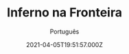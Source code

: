 ---
id: 'bba2ab06-6639-4ed4-85cc-d30d498ea2eb'
type: 'movie' # Filme, Série, Anime
title: "Inferno na Fronteira"
synopsis: ["Baseado em fatos reais, Inferno na Fronteira conta a incrível história de Bass Reeves em sua caçada a um perigoso fora-da-lei para se tornar o primeiro xerife do Oeste selvagem. Estrelando também Ron Pearlman, como o fiel companheiro nesta jornada épica do faroeste.",
]
originalTitle: "Hell on the Border"
date: '2021-04-05T19:51:57.000Z'
update: '2021-04-05T19:51:57.000Z'
releaseDate: '2019-12-13T03:00:00.000Z'
imdb:
  rating: '4.2' # 8.5
  id: '' # tt0470752
duration: '1h 50 Min'
trailer:
  urls: [
    'EsrWna3k8Mg',
  ]
tags: ['720p', '1080p', '720p']
genre: ['Aventura', 'Biografia', 'Faroeste'] #
quality: 'WEB-DL' # BluRay, WEB-DL, HDTV, WEB-DL4K, WEB-DLe
format: 'Mkv | Mp4' # MKV, MP4, TS
audio: 'Português, Inglês' # Dublado, Legendado, Dual Audio, Dub & Leg
subtitle: 'Português' # Português, inglês,
size: '1.02 GB | 1.29 GB | 2.06 GB' # 4.8 GB
audioQuality: 10
videoQuality: 10
directors: []
#  - name: 'Lana Wachowski'
#    image: ''
#  - name: 'Lilly Wachowski'
#    image: ''
cast: []
#  - name: 'Keanu Reeves'
#    image: ''
#    characterName: 'Neo'
writers: []
#  - name: ''
#    image: ''
maturityRating:
  age: '' # L , 10, 12, 14, 16, 18
  topics: [''] # Violence, Illegal drugs, Inappropriate Language, Legal Drugs, Sexual Content, Extreme Violence
###########################################
download:
  
  - url: 'magnet:?xt=urn:btih:DBC374373926938562FCB84547B0DE2E4E7BAAE7&dn=LAPUMiA.Org%20-%20Inferno%20na%20Fronteira%202019%205.1%20%28720p%29&tr=udp%3a%2f%2ftracker.openbittorrent.com%3a80%2fannounce&tr=udp%3a%2f%2ftracker.opentrackr.org%3a1337%2fannounce'
    resolution: '720p' # 720p, 1080p, 4K,
    audio: 'Dual Áudio' # Dublado, Legendado, Dual Audio
    size: '' # 4.8 GB
    quality: '' # BluRay, WEB-DL
    format: '' # MKV
  - url: 'magnet:?xt=urn:btih:5F5175C2D5CCE251490D41095FCF2061B2719F9C&dn=LAPUMiA.Org%20-%20Inferno%20na%20Fronteira%202019%205.1%20%281080p%29&tr=udp%3a%2f%2ftracker.openbittorrent.com%3a80%2fannounce&tr=udp%3a%2f%2ftracker.opentrackr.org%3a1337%2fannounce'
    resolution: '1080p' # 720p, 1080p, 4K,
    audio: 'Dual Áudio' # Dublado, Legendado, Dual Audio
    size: '' # 4.8 GB
    quality: '' # BluRay, WEB-DL
    format: '' # MKV
  - url: 'magnet:?xt=urn:btih:12DBD314EE2BC57F9B4E55C59B7D779D0F430F46&dn=LAPUMiA.Org%20-%20Inferno%20na%20Fronteira%202019%205.1%20DUBLADO%20%28720p%29&tr=udp%3a%2f%2ftracker.openbittorrent.com%3a80%2fannounce&tr=udp%3a%2f%2ftracker.opentrackr.org%3a1337%2fannounce'
    resolution: '720p' # 720p, 1080p, 4K,
    audio: 'Dublado' # Dublado, Legendado, Dual Audio
    size: '' # 4.8 GB
    quality: '' # BluRay, WEB-DL
    format: '' # MKV
images:
  cover: '/assets/movies/inferno-na-fronteira.jpg'
  background: '/assets/movies/'
---